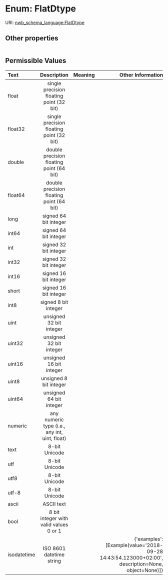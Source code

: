 
# Enum: FlatDtype




URI: [nwb_schema_language:FlatDtype](https://w3id.org/p2p_ld/nwb-schema-language/FlatDtype)


## Other properties

|  |  |  |
| --- | --- | --- |

## Permissible Values

| Text | Description | Meaning | Other Information |
| :--- | :---: | :---: | ---: |
| float | single precision floating point (32 bit) |  |  |
| float32 | single precision floating point (32 bit) |  |  |
| double | double precision floating point (64 bit) |  |  |
| float64 | double precision floating point (64 bit) |  |  |
| long | signed 64 bit integer |  |  |
| int64 | signed 64 bit integer |  |  |
| int | signed 32 bit integer |  |  |
| int32 | signed 32 bit integer |  |  |
| int16 | signed 16 bit integer |  |  |
| short | signed 16 bit integer |  |  |
| int8 | signed 8 bit integer |  |  |
| uint | unsigned 32 bit integer |  |  |
| uint32 | unsigned 32 bit integer |  |  |
| uint16 | unsigned 16 bit integer |  |  |
| uint8 | unsigned 8 bit integer |  |  |
| uint64 | unsigned 64 bit integer |  |  |
| numeric | any numeric type (i.e., any int, uint, float) |  |  |
| text | 8-bit Unicode |  |  |
| utf | 8-bit Unicode |  |  |
| utf8 | 8-bit Unicode |  |  |
| utf-8 | 8-bit Unicode |  |  |
| ascii | ASCII text |  |  |
| bool | 8 bit integer with valid values 0 or 1 |  |  |
| isodatetime | ISO 8601 datetime string |  | {'examples': [Example(value='2018-09-28 14:43:54.123000+02:00', description=None, object=None)]} |

